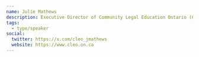 ```yaml
---
name: Julie Mathews
description: Executive Director of Community Legal Education Ontario (CLEO)
tags:
  - type/speaker
social:
  twitter: https://x.com/cleo_jmathews
  website: https://www.cleo.on.ca
---
```

